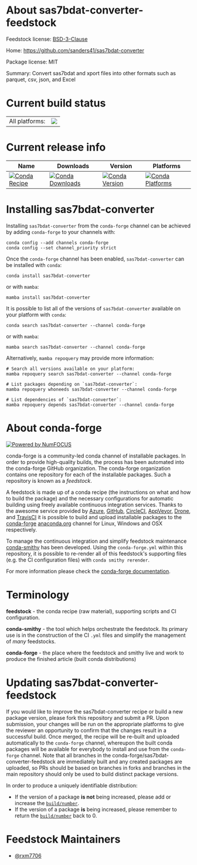 About sas7bdat-converter-feedstock
==================================

Feedstock license: [BSD-3-Clause](https://github.com/conda-forge/sas7bdat-converter-feedstock/blob/main/LICENSE.txt)

Home: https://github.com/sanders41/sas7bdat-converter

Package license: MIT

Summary: Convert sas7bdat and xport files into other formats such as parquet, csv, json, and Excel

Current build status
====================


<table><tr><td>All platforms:</td>
    <td>
      <a href="https://dev.azure.com/conda-forge/feedstock-builds/_build/latest?definitionId=17682&branchName=main">
        <img src="https://dev.azure.com/conda-forge/feedstock-builds/_apis/build/status/sas7bdat-converter-feedstock?branchName=main">
      </a>
    </td>
  </tr>
</table>

Current release info
====================

| Name | Downloads | Version | Platforms |
| --- | --- | --- | --- |
| [![Conda Recipe](https://img.shields.io/badge/recipe-sas7bdat--converter-green.svg)](https://anaconda.org/conda-forge/sas7bdat-converter) | [![Conda Downloads](https://img.shields.io/conda/dn/conda-forge/sas7bdat-converter.svg)](https://anaconda.org/conda-forge/sas7bdat-converter) | [![Conda Version](https://img.shields.io/conda/vn/conda-forge/sas7bdat-converter.svg)](https://anaconda.org/conda-forge/sas7bdat-converter) | [![Conda Platforms](https://img.shields.io/conda/pn/conda-forge/sas7bdat-converter.svg)](https://anaconda.org/conda-forge/sas7bdat-converter) |

Installing sas7bdat-converter
=============================

Installing `sas7bdat-converter` from the `conda-forge` channel can be achieved by adding `conda-forge` to your channels with:

```
conda config --add channels conda-forge
conda config --set channel_priority strict
```

Once the `conda-forge` channel has been enabled, `sas7bdat-converter` can be installed with `conda`:

```
conda install sas7bdat-converter
```

or with `mamba`:

```
mamba install sas7bdat-converter
```

It is possible to list all of the versions of `sas7bdat-converter` available on your platform with `conda`:

```
conda search sas7bdat-converter --channel conda-forge
```

or with `mamba`:

```
mamba search sas7bdat-converter --channel conda-forge
```

Alternatively, `mamba repoquery` may provide more information:

```
# Search all versions available on your platform:
mamba repoquery search sas7bdat-converter --channel conda-forge

# List packages depending on `sas7bdat-converter`:
mamba repoquery whoneeds sas7bdat-converter --channel conda-forge

# List dependencies of `sas7bdat-converter`:
mamba repoquery depends sas7bdat-converter --channel conda-forge
```


About conda-forge
=================

[![Powered by
NumFOCUS](https://img.shields.io/badge/powered%20by-NumFOCUS-orange.svg?style=flat&colorA=E1523D&colorB=007D8A)](https://numfocus.org)

conda-forge is a community-led conda channel of installable packages.
In order to provide high-quality builds, the process has been automated into the
conda-forge GitHub organization. The conda-forge organization contains one repository
for each of the installable packages. Such a repository is known as a *feedstock*.

A feedstock is made up of a conda recipe (the instructions on what and how to build
the package) and the necessary configurations for automatic building using freely
available continuous integration services. Thanks to the awesome service provided by
[Azure](https://azure.microsoft.com/en-us/services/devops/), [GitHub](https://github.com/),
[CircleCI](https://circleci.com/), [AppVeyor](https://www.appveyor.com/),
[Drone](https://cloud.drone.io/welcome), and [TravisCI](https://travis-ci.com/)
it is possible to build and upload installable packages to the
[conda-forge](https://anaconda.org/conda-forge) [anaconda.org](https://anaconda.org/)
channel for Linux, Windows and OSX respectively.

To manage the continuous integration and simplify feedstock maintenance
[conda-smithy](https://github.com/conda-forge/conda-smithy) has been developed.
Using the ``conda-forge.yml`` within this repository, it is possible to re-render all of
this feedstock's supporting files (e.g. the CI configuration files) with ``conda smithy rerender``.

For more information please check the [conda-forge documentation](https://conda-forge.org/docs/).

Terminology
===========

**feedstock** - the conda recipe (raw material), supporting scripts and CI configuration.

**conda-smithy** - the tool which helps orchestrate the feedstock.
                   Its primary use is in the construction of the CI ``.yml`` files
                   and simplify the management of *many* feedstocks.

**conda-forge** - the place where the feedstock and smithy live and work to
                  produce the finished article (built conda distributions)


Updating sas7bdat-converter-feedstock
=====================================

If you would like to improve the sas7bdat-converter recipe or build a new
package version, please fork this repository and submit a PR. Upon submission,
your changes will be run on the appropriate platforms to give the reviewer an
opportunity to confirm that the changes result in a successful build. Once
merged, the recipe will be re-built and uploaded automatically to the
`conda-forge` channel, whereupon the built conda packages will be available for
everybody to install and use from the `conda-forge` channel.
Note that all branches in the conda-forge/sas7bdat-converter-feedstock are
immediately built and any created packages are uploaded, so PRs should be based
on branches in forks and branches in the main repository should only be used to
build distinct package versions.

In order to produce a uniquely identifiable distribution:
 * If the version of a package **is not** being increased, please add or increase
   the [``build/number``](https://docs.conda.io/projects/conda-build/en/latest/resources/define-metadata.html#build-number-and-string).
 * If the version of a package **is** being increased, please remember to return
   the [``build/number``](https://docs.conda.io/projects/conda-build/en/latest/resources/define-metadata.html#build-number-and-string)
   back to 0.

Feedstock Maintainers
=====================

* [@rxm7706](https://github.com/rxm7706/)

